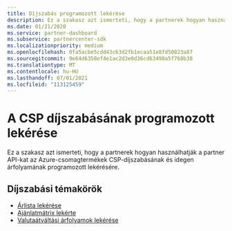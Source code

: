 ```yaml
---
title: Díjszabás programozott lekérése
description: Ez a szakasz azt ismerteti, hogy a partnerek hogyan használhatják a partner API-kat az Azure-csomagtermékek díjszabásának és idegen árfolyamának programozott lekérésére.
ms.date: 01/21/2020
ms.service: partner-dashboard
ms.subservice: partnercenter-sdk
ms.localizationpriority: medium
ms.openlocfilehash: 0fa5acbe5cdd43c63d2fb1ecaa51e8fd50823a87
ms.sourcegitcommit: 9e64d6358ef4e1ac2d3e0d36cd63490a5f760b38
ms.translationtype: MT
ms.contentlocale: hu-HU
ms.lasthandoff: 07/01/2021
ms.locfileid: "113125459"
---
```

# <a name="programmatically-retrieve-csp-pricing"></a>A CSP díjszabásának programozott lekérése

Ez a szakasz azt ismerteti, hogy a partnerek hogyan használhatják a partner API-kat az Azure-csomagtermékek CSP-díjszabásának és idegen árfolyamának programozott lekérésére.

## <a name="pricing-topics"></a>Díjszabási témakörök

- [Árlista lekérése](get-a-price-sheet.md)
- [Ajánlatmátrix lekérte](get-an-offer-matrix.md)
- [Valutaátváltási árfolyamok lekérése](get-foreign-exchange-rates.md)
